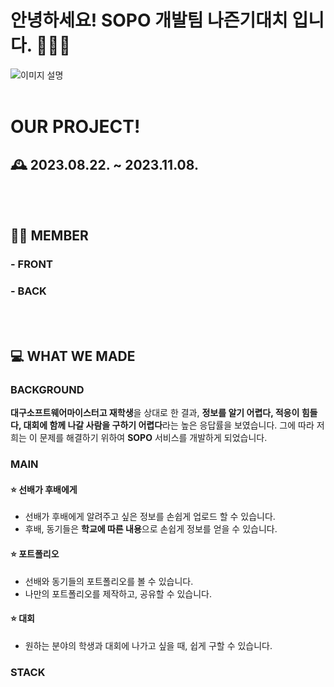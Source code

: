 # 안녕하세요! SOPO 개발팀 나즌기대치 입니다.  🙋🏻‍♂️
<img src="https://ifh.cc/g/LHmJMc.jpg" alt="이미지 설명">
<br><br/>

# OUR PROJECT! 
## 🕰️ 2023.08.22. ~ 2023.11.08.
<br><br/>
## 🧑‍💻 MEMBER
### - FRONT 
### - BACK 
<br><br/>
## 💻 WHAT WE MADE
### BACKGROUND 
**대구소프트웨어마이스터고 재학생**을 상대로 한 결과, **정보를 알기 어렵다, 적응이 힘들다, 대회에 함께 나갈 사람을 구하기 어렵다**라는 높은 응답률을 보였습니다.
그에 따라 저희는 이 문제를 해결하기 위하여 **SOPO** 서비스를 개발하게 되었습니다.

### MAIN
#### ⭐️ 선배가 후배에게
- 선배가 후배에게 알려주고 싶은 정보를 손쉽게 업로드 할 수 있습니다.
- 후배, 동기들은 **학교에 따른 내용**으로 손쉽게 정보를 얻을 수 있습니다.
#### ⭐️ 포트폴리오
- 선배와 동기들의 포트폴리오를 볼 수 있습니다.
- 나만의 포트폴리오를 제작하고, 공유할 수 있습니다.
#### ⭐️ 대회
- 원하는 분야의 학생과 대회에 나가고 싶을 때, 쉽게 구할 수 있습니다.

### STACK
